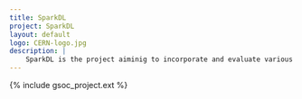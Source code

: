 ```yaml
---
title: SparkDL
project: SparkDL
layout: default
logo: CERN-logo.jpg
description: |
    SparkDL is the project aiminig to incorporate and evaluate various Deel Learning Frameworks on top of the general purpose processing engine Apache Spark.
---
```


{% include gsoc_project.ext %}
